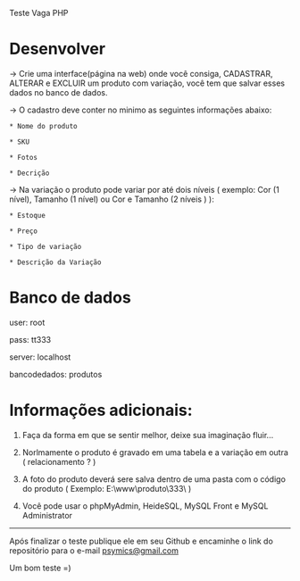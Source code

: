 Teste Vaga PHP


#       Desenvolver       #

-> Crie uma interface(página na web) onde você consiga, CADASTRAR, ALTERAR e EXCLUIR um produto com variação, você tem que salvar esses
dados no banco de dados.

-> O cadastro deve conter no minimo as seguintes informações abaixo:

    * Nome do produto
    
    * SKU
    
    * Fotos
    
    * Decrição
    
 -> Na variação o produto pode variar por até dois níveis ( exemplo: Cor (1 nível), Tamanho (1 nível) ou Cor e Tamanho (2 níveis ) ):
    
    * Estoque
    
    * Preço
    
    * Tipo de variação
    
    * Descrição da Variação



#     Banco de dados      #

user:           root

pass:           tt333

server:         localhost

bancodedados:   produtos




# Informações adicionais: #

1) Faça da forma em que se sentir melhor, deixe sua imaginação fluir...

2) Norlmamente o produto é gravado em uma tabela e a variação em outra ( relacionamento ? )

2) A foto do produto deverá sere salva dentro de uma pasta com o código do produto ( Exemplo: E:\www\produto\333\ )

3) Você pode usar o phpMyAdmin, HeideSQL, MySQL Front e MySQL Administrator


---- 

Após finalizar o teste publique ele em seu Github e encaminhe o link do repositório para o e-mail psymics@gmail.com

Um bom teste =)
